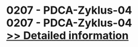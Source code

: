 # 0207 - PDCA-Zyklus-04<br />0207 - PDCA-Zyklus-04<br />[>> Detailed information](https://secure.shareit.com/shareit/product.html?productid=301013079&affiliateid=200057808)